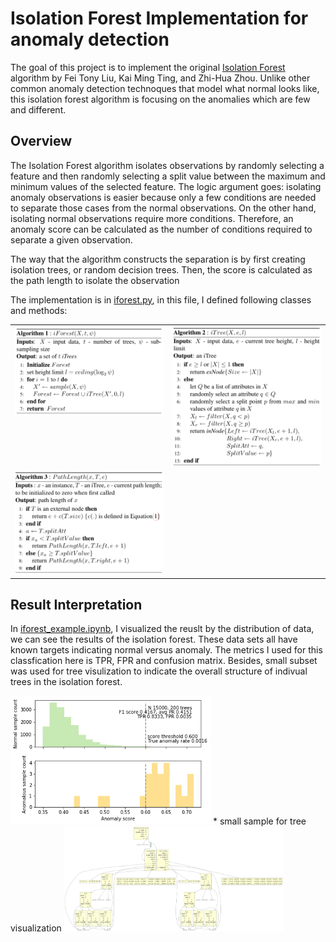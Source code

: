 # Isolation Forest Implementation for anomaly detection

The goal of this project is to implement the original [Isolation Forest](paper_iforest.pdf) algorithm by Fei Tony Liu, Kai Ming Ting, and Zhi-Hua Zhou. Unlike other common anomaly detection technoques that model what normal looks like, this isolation forest algorithm is focusing on the anomalies which are few and different. 

## Overview

The Isolation Forest algorithm isolates observations by randomly selecting a feature and then randomly selecting a split value between the maximum and minimum values of the selected feature. The logic argument goes: isolating anomaly observations is easier because only a few conditions are needed to separate those cases from the normal observations. On the other hand, isolating normal observations require more conditions. Therefore, an anomaly score can be calculated as the number of conditions required to separate a given observation.

The way that the algorithm constructs the separation is by first creating isolation trees, or random decision trees. Then, the score is calculated as the path length to isolate the observation

The implementation is in [iforest.py](iforest.py), in this file, I defined following classes and methods:  

<table border="0">
<tr>
<td width="50%" valign="top"><img src="image/iForest.png" width="350"></td><td width="50%" valign="top"><img src="image/iTree.png" width="350"></td>
</tr>
<tr>
<td valign="top">
<img src="image/PathLength.png" width="350">
</td>

</tr>
</table>


## Result Interpretation

In [iforest_example.ipynb](iforest_example.ipynb), I visualized the reuslt by the distribution of data, we can see the results of the isolation forest. These data sets all have known targets indicating normal versus anomaly.
The metrics I used for this classfication here is TPR, FPR and confusion matrix. Besides, small subset was used for tree visulization to indicate the overall structure of indivual trees in the isolation forest.


<img src="image/tree_viz.png" width="320">
* small sample for tree visualization
<img src="image/treeviz.png" width="350">
